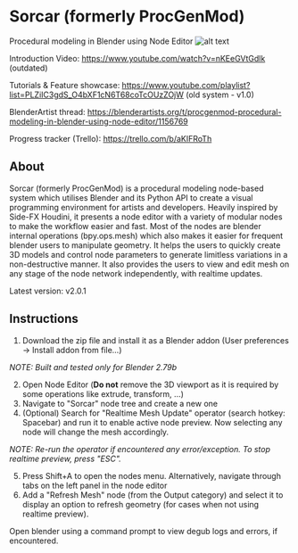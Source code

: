 # Sorcar (formerly ProcGenMod)
Procedural modeling in Blender using Node Editor
![alt text](https://github.com/aachman98/Sorcar/raw/master/sorcar.png "Sorcar in action")

Introduction Video: https://www.youtube.com/watch?v=nKEeGVtGdlk (outdated)

Tutorials & Feature showcase: https://www.youtube.com/playlist?list=PLZiIC3gdS_O4bXF1cN6T68coTcOUzZOjW (old system - v1.0)

BlenderArtist thread: https://blenderartists.org/t/procgenmod-procedural-modeling-in-blender-using-node-editor/1156769

Progress tracker (Trello): https://trello.com/b/aKIFRoTh

## About
Sorcar (formerly ProcGenMod) is a procedural modeling node-based system which utilises Blender and its Python API to create a visual programming environment for artists and developers. Heavily inspired by Side-FX Houdini, it presents a node editor with a variety of modular nodes to make the workflow easier and fast. Most of the nodes are blender internal operations (bpy.ops.mesh) which also makes it easier for frequent blender users to manipulate geometry. It helps the users to quickly create 3D models and control node parameters to generate limitless variations in a non-destructive manner. It also provides the users to view and edit mesh on any stage of the node network independently, with realtime updates.

Latest version: v2.0.1

## Instructions 
1. Download the zip file and install it as a Blender addon (User preferences -> Install addon from file...)

_NOTE: Built and tested only for Blender 2.79b_

2. Open Node Editor (__Do not__ remove the 3D viewport as it is required by some operations like extrude, transform, ...)
3. Navigate to "Sorcar" node tree and create a new one
4. (Optional) Search for "Realtime Mesh Update" operator (search hotkey: Spacebar) and run it to enable active node preview. Now selecting any node will change the mesh accordingly.

_NOTE: Re-run the operator if encountered any error/exception. To stop realtime preview, press "ESC"._

5. Press Shift+A to open the nodes menu. Alternatively, navigate through tabs on the left panel in the node editor
6. Add a "Refresh Mesh" node (from the Output category) and select it to display an option to refresh geometry (for cases when not using realtime preview).

Open blender using a command prompt to view degub logs and errors, if encountered.
